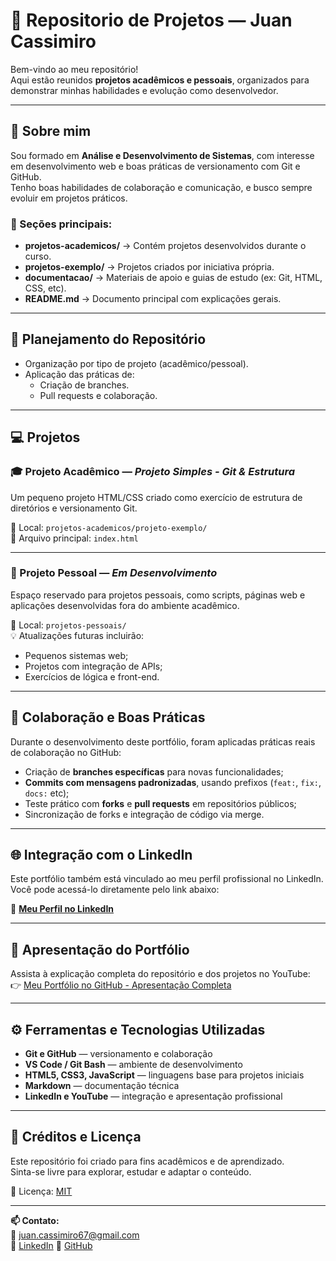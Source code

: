 # 💼 Repositorio de Projetos — Juan Cassimiro

Bem-vindo ao meu repositório!  
Aqui estão reunidos **projetos acadêmicos e pessoais**, organizados para demonstrar minhas habilidades e evolução como desenvolvedor.

---

## 🧠 Sobre mim
Sou formado em **Análise e Desenvolvimento de Sistemas**, com interesse em desenvolvimento web e boas práticas de versionamento com Git e GitHub.  
Tenho boas habilidades de colaboração e comunicação, e busco sempre evoluir em projetos práticos.


### 🔸 Seções principais:
- **projetos-academicos/** → Contém projetos desenvolvidos durante o curso.  
- **projetos-exemplo/** → Projetos criados por iniciativa própria.  
- **documentacao/** → Materiais de apoio e guias de estudo (ex: Git, HTML, CSS, etc).  
- **README.md** → Documento principal com explicações gerais.

---

## 🧠 Planejamento do Repositório

- Organização por tipo de projeto (acadêmico/pessoal).    
- Aplicação das práticas de:
  - Criação de branches.
  - Pull requests e colaboração.

---

## 💻 Projetos

### 🎓 Projeto Acadêmico — *Projeto Simples - Git & Estrutura*
Um pequeno projeto HTML/CSS criado como exercício de estrutura de diretórios e versionamento Git.

📂 Local: `projetos-academicos/projeto-exemplo/`  
📄 Arquivo principal: `index.html`

---

### 🌟 Projeto Pessoal — *Em Desenvolvimento*
Espaço reservado para projetos pessoais, como scripts, páginas web e aplicações desenvolvidas fora do ambiente acadêmico.

📂 Local: `projetos-pessoais/`  
💡 Atualizações futuras incluirão:
- Pequenos sistemas web;
- Projetos com integração de APIs;
- Exercícios de lógica e front-end.

---

## 🧩 Colaboração e Boas Práticas

Durante o desenvolvimento deste portfólio, foram aplicadas práticas reais de colaboração no GitHub:

- Criação de **branches específicas** para novas funcionalidades;  
- **Commits com mensagens padronizadas**, usando prefixos (`feat:`, `fix:`, `docs:` etc);  
- Teste prático com **forks** e **pull requests** em repositórios públicos;  
- Sincronização de forks e integração de código via merge.

---

## 🌐 Integração com o LinkedIn

Este portfólio também está vinculado ao meu perfil profissional no LinkedIn.  
Você pode acessá-lo diretamente pelo link abaixo:

🔗 **[Meu Perfil no LinkedIn](https://www.linkedin.com/in/juan-cassimiro-401682284)**  

---

## 🎥 Apresentação do Portfólio

Assista à explicação completa do repositório e dos projetos no YouTube:  
👉 [Meu Portfólio no GitHub - Apresentação Completa](https://www.youtube.com/seu_video_aqui)

---

## ⚙️ Ferramentas e Tecnologias Utilizadas

- **Git e GitHub** — versionamento e colaboração  
- **VS Code / Git Bash** — ambiente de desenvolvimento  
- **HTML5, CSS3, JavaScript** — linguagens base para projetos iniciais  
- **Markdown** — documentação técnica  
- **LinkedIn e YouTube** — integração e apresentação profissional  

---

## 🧾 Créditos e Licença

Este repositório foi criado para fins acadêmicos e de aprendizado.  
Sinta-se livre para explorar, estudar e adaptar o conteúdo.

📄 Licença: [MIT](https://opensource.org/licenses/MIT)

---

**📫 Contato:**  
📧 juan.cassimiro67@gmail.com  
🔗 [LinkedIn](https://www.linkedin.com/feed/?trk=sem-ga_campid.12619604099_asid.149519181115_crid.725790844702_kw.linkedin_d.c_tid.kwd-148086543_n.g_mt.e_geo.9196708)
🐙 [GitHub](https://github.com/juan1cassimiroo1)

